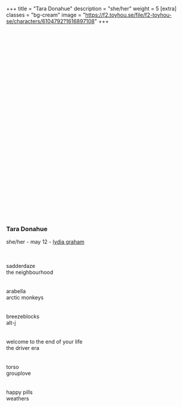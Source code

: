 +++
title = "Tara Donahue"
description = "she/her"
weight = 5
[extra]
classes = "bg-cream"
image = "https://f2.toyhou.se/file/f2-toyhou-se/characters/6104792?1616897108"
+++
<div class="row no-gutters">
  <div class="col-md-4 p-1">
    <div class="card p-1 mb-2">
      <div class="card w-100" style="background: url(https://i.pinimg.com/564x/6f/dc/57/6fdc57f6f3c5601db0364c003978f934.jpg); background-size: cover; padding-top: 100%;"></div>
    </div>
    <div class="card mt-2 p-3">
      <h3 class="text-center">Tara Donahue</h3>
      <p class="text-center mb-0">she/her - may 12 - <a href="#" data-toggle="tooltip" title="faceclaim"> lydia graham</a></p>
    </div>
  </div>
  <div class="col-md-7 p-1" style="min-height: 400px;">
    <div class="card mb-2 p-3" style="height: calc(50% + 80px);">
      <div class="overflow-auto h-100">
        <div class="row no-gutters row-hoverable py-3">
          <div class="col-2">
            <i class="fas fa-play" style="position: absolute; top: 6px; left: 8px; font-size: 20px;"></i>
            <iframe width="30" height="30" src="https://www.youtube.com/embed/ALwoKots_sg?modestbranding=1" style="opacity: 0.01"></iframe>
          </div>
          <div class="col-5 p-1">
            sadderdaze
          </div>
          <div class="col-5 p-1">
            the neighbourhood
          </div>
        </div>
        <div class="row no-gutters row-hoverable py-3">
          <div class="col-2">
            <i class="fas fa-play" style="position: absolute; top: 6px; left: 8px; font-size: 20px;"></i>
            <iframe width="30" height="30" src="https://www.youtube.com/embed/Nj8r3qmOoZ8?modestbranding=1" style="opacity: 0.01"></iframe>
          </div>
          <div class="col-5 p-1">
            arabella
          </div>
          <div class="col-5 p-1">
            arctic monkeys
          </div>
        </div>
        <div class="row no-gutters row-hoverable py-3">
          <div class="col-2">
            <i class="fas fa-play" style="position: absolute; top: 6px; left: 8px; font-size: 20px;"></i>
            <iframe width="30" height="30" src="https://www.youtube.com/embed/WMOd6jz548Y?modestbranding=1" style="opacity: 0.01"></iframe>
          </div>
          <div class="col-5 p-1">
            breezeblocks
          </div>
          <div class="col-5 p-1">
            alt-j
          </div>
        </div>
        <div class="row no-gutters row-hoverable py-3">
          <div class="col-2">
            <i class="fas fa-play" style="position: absolute; top: 6px; left: 8px; font-size: 20px;"></i>
            <iframe width="30" height="30" src="https://www.youtube.com/embed/CdzykghXPis?modestbranding=1" style="opacity: 0.01"></iframe>
          </div>
          <div class="col-5 p-1">
            welcome to the end of your life
          </div>
          <div class="col-5 p-1">
            the driver era
          </div>
        </div>
        <div class="row no-gutters row-hoverable py-3">
          <div class="col-2">
            <i class="fas fa-play" style="position: absolute; top: 6px; left: 8px; font-size: 20px;"></i>
            <iframe width="30" height="30" src="https://www.youtube.com/embed/bkL9-OSvFQY?modestbranding=1" style="opacity: 0.01"></iframe>
          </div>
          <div class="col-5 p-1">
            torso
          </div>
          <div class="col-5 p-1">
            grouplove
          </div>
        </div>
        <div class="row no-gutters row-hoverable py-3">
          <div class="col-2">
            <i class="fas fa-play" style="position: absolute; top: 6px; left: 8px; font-size: 20px;"></i>
            <iframe width="30" height="30" src="https://www.youtube.com/embed/mFxq7Mb96b0?modestbranding=1" style="opacity: 0.01"></iframe>
          </div>
          <div class="col-5 p-1">
            happy pills
          </div>
          <div class="col-5 p-1">
            weathers
          </div>
        </div>
      </div>
    </div>
    <div class="row no-gutters mt-2" style="height: calc(50% - 80px - .5rem);">
      <div class="col-3 pr-1">
        <div class="card h-100 p-1">
	  <div class="card w-100 h-100" style="background: url(https://i.pinimg.com/564x/fb/1a/1a/fb1a1a397050a32ebcb9da1eb3fbae42.jpg); background-size: cover;"></div>
        </div>
      </div>
      <div class="col-3 px-1">
        <div class="card h-100 p-1">
	  <div class="card w-100 h-100" style="background: url(https://i.pinimg.com/564x/8d/7a/10/8d7a105b63ae0d30942735d90b7de58d.jpg); background-size: cover;"></div>
	</div>
      </div>
      <div class="col-3 px-1">
        <div class="card h-100 p-1">
	  <div class="card w-100 h-100" style="background: url(https://i.pinimg.com/originals/a9/9a/96/a99a96af18fa08ecf5c6f3a04ab710cc.jpg); background-size: cover;"></div>
	</div>
      </div>
      <div class="col-3 pl-1">
        <div class="card h-100 p-1">
	  <div class="card w-100 h-100" style="background: url(https://i.pinimg.com/originals/06/d8/8f/06d88fab1cff07bbb04eaa82a5dd45cb.jpg); background-size: cover;"></div>
	</div>
      </div>
    </div>
  </div>
  <div class="col-md-1 p-1">
    <div class="card h-100 p-1" style="min-height: 50px;">
      <div class="card h-100 w-100" style="background: url(https://data.whicdn.com/images/326293447/original.png); background-size: cover; background-position: center;"></div>
    </div>
  </div>
  <div class="col-12 p-1">
    <div class="card p-3 my-2">
      <h3>relationships</h3>
    </div>
  </div>
  <div class="col-lg-2 col-md-3 col-6 p-1">
    <div class="chara-card card p-1">
      <div class="card" style="background: url(https://f2.toyhou.se/file/f2-toyhou-se/characters/6104782?1616897066); background-size: cover;">
        <a class="card text-center bg-cream w-100" href="/characters/quiet%20towns/caroline" style="padding-top: 100%;">
        </a>
      </div>
    </div>
    <div class="card p-2 my-1 text-center">
      <h5 class="text-uppercase"><a href="/characters/quiet%20towns/caroline"> Caroline Xue </a></h5>
      <hr class="my-0 mx-2">
      <span class="font-italic"> friend </span>
    </div>
  </div>
  <div class="col-lg-2 col-md-3 col-6 p-1">
    <div class="chara-card card p-1">
      <div class="card" style="background: url(https://f2.toyhou.se/file/f2-toyhou-se/characters/6104786?1616897097); background-size: cover;">
        <a class="card text-center bg-cream w-100" href="/characters/quiet%20towns/dominic" style="padding-top: 100%;">
        </a>
      </div>
    </div>
    <div class="card p-2 my-1 text-center">
      <h5 class="text-uppercase"><a href="/characters/quiet%20towns/dominic"> Dominic Kocinski </a></h5>
      <hr class="my-0 mx-2">
      <span class="font-italic"> friend </span>
    </div>
  </div>
</div>
<script>
  $(function () {
    $('[data-toggle="tooltip"]').tooltip()
  })
</script>